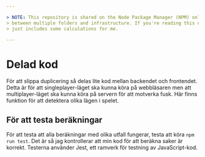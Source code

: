 ```yaml
---

> NOTE: This repository is shared on the Node Package Manager (NPM) online so I can easily keep it in sync
> between multiple folders and infrastructure. If you're reading this on npm, please ignore this package, it
> just includes some calculations for me.

---
```


# Delad kod

För att slippa duplicering så delas lite kod mellan backendet och frontendet. Detta är för att singleplayer-läget ska kunna köra på webbläsaren men att multiplayer-läget ska kunna köra på servern för att motverka fusk. Här finns funktion för att detektera olika lägen i spelet.

## För att testa beräkningar

För att testa att alla beräkningar med olika utfall fungerar, testa att köra `npm run test`. Det är så jag kontrollerar att min kod för att beräkna saker är korrekt. Testerna använder Jest, ett ramverk för testning av JavaScript-kod.
